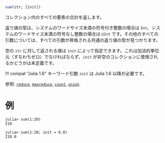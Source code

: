 ```julia
sum(itr; [init])
```

コレクション内のすべての要素の合計を返します。

返り値の型は、システムのワードサイズ未満の符号付き整数の場合は `Int`、システムのワードサイズ未満の符号なし整数の場合は `UInt` です。その他のすべての引数については、すべての引数が昇格される共通の返り値の型が見つかります。

空の `itr` に対して返される値は `init` によって指定できます。これは加法的単位元（すなわちゼロ）でなければならず、`init` が非空のコレクションに使用されるかどうかは未定義です。

!!! compat "Julia 1.6"
    キーワード引数 `init` は Julia 1.6 以降が必要です。


参照: [`reduce`](@ref), [`mapreduce`](@ref), [`count`](@ref), [`union`](@ref).

# 例

```jldoctest
julia> sum(1:20)
210

julia> sum(1:20; init = 0.0)
210.0
```
